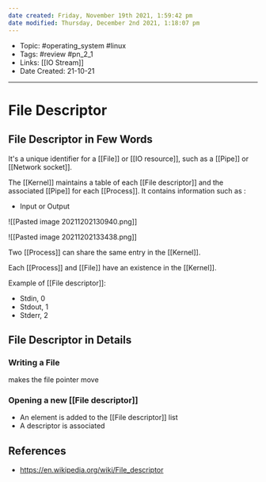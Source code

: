 ```yaml
---
date created: Friday, November 19th 2021, 1:59:42 pm
date modified: Thursday, December 2nd 2021, 1:18:07 pm
---
```


- Topic: #operating_system #linux
- Tags: #review #pn_2_1
- Links: [[IO Stream]]
- Date Created: 21-10-21

---

# File Descriptor

## File Descriptor in Few Words

It's a unique identifier for a [[File]] or [[IO resource]], such as a [[Pipe]] or [[Network socket]].

The [[Kernel]] maintains a table of each [[File descriptor]] and the associated [[Pipe]] for each [[Process]]. It contains information such as :

- Input or Output

![[Pasted image 20211202130940.png]]

![[Pasted image 20211202133438.png]]

Two [[Process]] can share the same entry in the [[Kernel]].

Each [[Process]] and [[File]] have an existence in the [[Kernel]].

Example of [[File descriptor]]:

- Stdin, 0
- Stdout, 1
- Stderr, 2

## File Descriptor in Details

### Writing a File

makes the file pointer move

### Opening a new [[File descriptor]]
- An element is added to the [[File descriptor]] list
- A descriptor is associated 

## References

- <https://en.wikipedia.org/wiki/File_descriptor>
